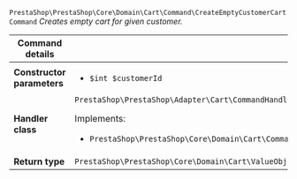 `PrestaShop\PrestaShop\Core\Domain\Cart\Command\CreateEmptyCustomerCartCommand`
_Creates empty cart for given customer._

| Command details            |    |
| -------------------------- | -- |
| **Constructor parameters** | <ul> <li>`$int $customerId`</li> </ul> |
| **Handler class**          | `PrestaShop\PrestaShop\Adapter\Cart\CommandHandler\CreateEmptyCustomerCartHandler`  <p> Implements: </p> <ul>  <li>`PrestaShop\PrestaShop\Core\Domain\Cart\CommandHandler\CreateEmptyCustomerCartHandlerInterface`</li>  |
| **Return type** |  `PrestaShop\PrestaShop\Core\Domain\Cart\ValueObject\CartId`  |
